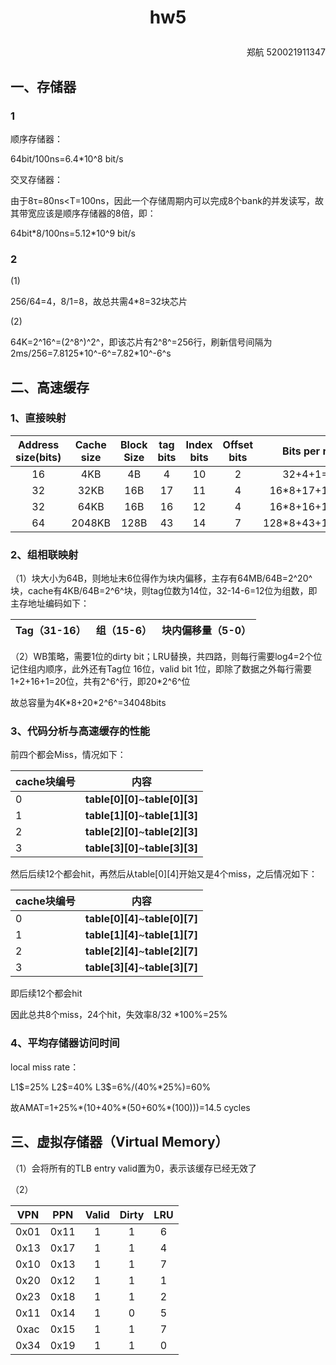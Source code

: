 # <p align="center">hw5</p>

<p align="right">郑航 520021911347</p>

## 一、存储器

### 1

顺序存储器：

64bit/100ns=6.4*10^8 bit/s

交叉存储器：

由于8τ=80ns<T=100ns，因此一个存储周期内可以完成8个bank的并发读写，故其带宽应该是顺序存储器的8倍，即：

64bit\*8/100ns=5.12\*10^9 bit/s

### 2

(1)

256/64=4，8/1=8，故总共需4*8=32块芯片

(2)

64K=2^16^=(2^8^)^2^，即该芯片有2^8^=256行，刷新信号间隔为2ms/256=7.8125*10^-6^=7.82\*10^-6^s



## 二、高速缓存

### 1、直接映射

| Address size(bits) | Cache size | Block Size | tag bits | Index bits | Offset bits |   Bits per row   |
| :----------------: | :--------: | :--------: | :------: | :--------: | :---------: | :--------------: |
|         16         |    4KB     |     4B     |    4     |     10     |      2      |    32+4+1=37     |
|         32         |    32KB    |    16B     |    17    |     11     |      4      |  16\*8+17+1=146  |
|         32         |    64KB    |    16B     |    16    |     12     |      4      |  16\*8+16+1=145  |
|         64         |   2048KB   |    128B    |    43    |     14     |      7      | 128\*8+43+1=1068 |



### 2、组相联映射

（1）块大小为64B，则地址末6位得作为块内偏移，主存有64MB/64B=2^20^块，cache有4KB/64B=2^6^块，则tag位数为14位，32-14-6=12位为组数，即主存地址编码如下：

| Tag（31-16） | 组（15-6） | 块内偏移量（5-0） |
| :----------: | :--------: | :---------------: |

（2）WB策略，需要1位的dirty bit；LRU替换，共四路，则每行需要log4=2个位记住组内顺序，此外还有Tag位 16位，valid bit 1位，即除了数据之外每行需要1+2+16+1=20位，共有2^6^行，即20*2^6^位

故总容量为4K\*8+20\*2^6^=34048bits



### 3、代码分析与高速缓存的性能

前四个都会Miss，情况如下：

| cache块编号 | 内容                                |
| ----------- | ----------------------------------- |
| 0           | **table\[0]\[0]**~**table\[0]\[3]** |
| 1           | **table\[1]\[0]**~**table\[1]\[3]** |
| 2           | **table\[2]\[0]**~**table\[2]\[3]** |
| 3           | **table\[3]\[0]**~**table\[3]\[3]** |

然后后续12个都会hit，再然后从table\[0]\[4]开始又是4个miss，之后情况如下：

| cache块编号 | 内容                                |
| ----------- | ----------------------------------- |
| 0           | **table\[0]\[4]**~**table\[0]\[7]** |
| 1           | **table\[1]\[4]**~**table\[1]\[7]** |
| 2           | **table\[2]\[4]**~**table\[2]\[7]** |
| 3           | **table\[3]\[4]**~**table\[3]\[7]** |

即后续12个都会hit

因此总共8个miss，24个hit，失效率8/32 *100%=25%



### 4、**平均存储器访问时间**

local miss rate：

L1\$=25%		L2\$=40%		L3\$=6%/(40%\*25%)=60%

故AMAT=1+25%\*(10+40%\*(50+60%\*(100)))=14.5 cycles



## 三、虚拟存储器（Virtual Memory）

（1）会将所有的TLB entry valid置为0，表示该缓存已经无效了

（2）

| VPN  | PPN  | Valid | Dirty | LRU  |
| :--: | :--: | :---: | :---: | :--: |
| 0x01 | 0x11 |   1   |   1   |  6   |
| 0x13 | 0x17 |   1   |   1   |  4   |
| 0x10 | 0x13 |   1   |   1   |  7   |
| 0x20 | 0x12 |   1   |   1   |  1   |
| 0x23 | 0x18 |   1   |   1   |  2   |
| 0x11 | 0x14 |   1   |   0   |  5   |
| 0xac | 0x15 |   1   |   1   |  7   |
| 0x34 | 0x19 |   1   |   1   |  0   |

